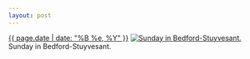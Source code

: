 ```yaml
---
layout: post
---
```


<p>
  <time><a href="/488">{{ page.date | date: "%B %e, %Y" }}</a></time>
  <a href="/488"><img src="{{ site.assets_url }}/488-640.jpg" srcset="{{ site.assets_url }}/488-1280.jpg 1280w, {{ site.assets_url }}/488-960.jpg 960w, {{ site.assets_url }}/488-640.jpg 640w, {{ site.assets_url }}/488-320.jpg 320w" sizes="(min-width: 700px) 50vw, calc(100vw - 2rem)" alt="Sunday in Bedford-Stuyvesant." /></a>
  <span>Sunday in Bedford-Stuyvesant.</span>
</p>
